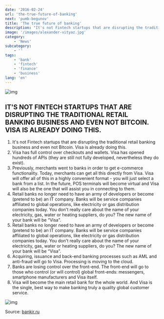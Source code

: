 ```yaml
---
date: '2016-02-24'
url: 'the-true-future-of-banking'
next: 'pumb-begunov'
title: 'The true future of banking'
description: "It's not Fintech startups that are disrupting the traditional retail banking business and even not Bitcoin. Visa is already doing this."
image: '/images/alexander-vityaz.jpg'
category:
    - 'News'
subcategory:
	- ''
tags:
    - 'bank'
    - 'fintech'
    - 'finance'
    - 'business'
lang: 'en'
---
```


![img](/images/alexander-vityaz.jpg)

## IT'S NOT FINTECH STARTUPS THAT ARE DISRUPTING THE TRADITIONAL RETAIL BANKING BUSINESS AND EVEN NOT BITCOIN. VISA IS ALREADY DOING THIS.
1. It's not Fintech startups that are disrupting the traditional retail banking business and even not Bitcoin. Visa is already doing this.
2. Visa has full control over checkouts and wallets. Visa has opened hundreds of APIs (they are still not fully developed, nevertheless they do exist).
3. Previously, merchants went to banks in order to get e-commerce functionality. Today, merchants can get all this directly from Visa. Visa will offer all of this in a highly convenient format - you will just select a bank from a list. In the future, POS terminals will become virtual and Visa will also be the one that will assist you in connecting to them.
4. Retail banks no longer need to have an army of developers or become (pretend to be) an IT company. Banks will be service companies affiliated to global operations, like electricity or gas distribution companies today. You don't really care about the name of your electricity, gas, water or heating suppliers, do you? The new name of your bank will be “Visa”.
5. Retail banks no longer need to have an army of developers or become (pretend to be) an IT company. Banks will be service companies affiliated to global operations, like electricity or gas distribution companies today. You don't really care about the name of your electricity, gas, water or heating suppliers, do you? The new name of your bank will be “Visa”.
6. Acquiring, issuance and back-end banking processes such as AML and anti-fraud will go to Visa. Processing is moving to the cloud.
7. Banks are losing control over the front-end. The front-end will go to those who control (or will control) global front-ends: messengers, smartphone manufacturers and Visa itself.
8. Visa will become the main retail bank for the whole world. And Visa is the single, best way to make banking truly a quality global customer service.

![img](/images/true-future-of-banking.jpg)

Source: [bankir.ru](http://bankir.ru/publikacii/20160220/visa-ubivaet-banki-10007242)

